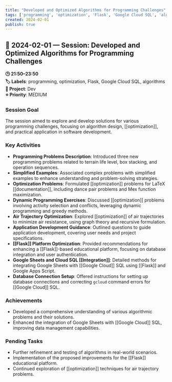 ```yaml
---
title: "Developed and Optimized Algorithms for Programming Challenges"
tags: ['programming', 'optimization', 'Flask', 'Google Cloud SQL', 'algorithms']
created: 2024-02-01
publish: true
---
```


## 📅 2024-02-01 — Session: Developed and Optimized Algorithms for Programming Challenges

**🕒 21:50–23:50**  
**🏷️ Labels**: programming, optimization, Flask, Google Cloud SQL, algorithms  
**📂 Project**: Dev  
**⭐ Priority**: MEDIUM  


### Session Goal
The session aimed to explore and develop solutions for various programming challenges, focusing on algorithm design, [[optimization]], and practical application in software development.

### Key Activities
- **Programming Problems Description**: Introduced three new programming problems related to terrain life level, box stacking, and operation sequences.
- **Simplified Examples**: Associated complex problems with simplified examples to enhance understanding and problem-solving strategies.
- **Optimization Problems**: Formulated [[optimization]] problems for LaTeX [[documentation]], including dance pair problems and Mex function maximization.
- **Dynamic Programming Exercises**: Discussed [[optimization]] problems involving activity selection and conflicts, leveraging dynamic programming and greedy methods.
- **Air Trajectory Optimization**: Explored [[optimization]] of air trajectories to minimize air resistance, using graph theory and recursive formulation.
- **Application Development Guidance**: Outlined questions to guide application development, covering user needs and project specifications.
- **[[Flask]] Platform Optimization**: Provided recommendations for enhancing a [[Flask]]-based educational platform, focusing on database integration and user authentication.
- **Google Sheets and Cloud SQL [[Integration]]**: Detailed methods for integrating Google Sheets with [[Google Cloud]] SQL using [[Flask]] and Google Apps Script.
- **Database Connection Setup**: Offered instructions for setting up database connections and correcting `gcloud` command errors for [[Google Cloud]] SQL.

### Achievements
- Developed a comprehensive understanding of various algorithmic problems and their solutions.
- Enhanced the integration of Google Sheets with [[Google Cloud]] SQL, improving data management capabilities.

### Pending Tasks
- Further refinement and testing of algorithms in real-world scenarios.
- Implementation of the proposed improvements for the [[Flask]] educational platform.
- Continued exploration of [[optimization]] techniques for air trajectory problems.
